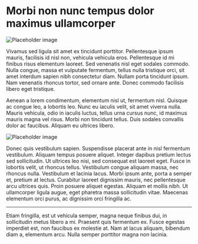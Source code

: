# Morbi non nunc tempus dolor maximus ullamcorper

![Placeholder image](http://lorempixel.com/1000/420/sports/1)

Vivamus sed ligula sit amet ex tincidunt porttitor. Pellentesque ipsum mauris, facilisis id nisl non, vehicula vehicula eros. Pellentesque id mi finibus risus elementum laoreet. Sed venenatis nisl eget sodales commodo. Nulla congue, massa et vulputate fermentum, tellus nulla tristique orci, sit amet interdum sapien nibh consectetur diam. Nullam porta tincidunt ipsum. Nam venenatis rhoncus tortor, sed ornare ante. Donec commodo facilisis libero eget tristique.

Aenean a lorem condimentum, elementum nisl ut, fermentum nisl. Quisque ac congue leo, a lobortis leo. Nunc eu iaculis velit, sit amet viverra nulla. Mauris vehicula, odio in iaculis luctus, tellus urna cursus nunc, id maximus mauris magna vel risus. Morbi non tincidunt tellus. Duis sodales convallis dolor ac faucibus. Aliquam eu ultrices libero.

![Placeholder image](http://lorempixel.com/800/420/food/3)

Donec quis vestibulum sapien. Suspendisse placerat ante in nisl fermentum vestibulum. Aliquam tempus posuere aliquet. Integer dapibus pretium lectus sed sollicitudin. Ut ultrices leo nisi, sed consequat est laoreet eget. Fusce in lobortis velit, ut rhoncus tellus. Vestibulum congue aliquam massa, nec rhoncus nulla. Vestibulum et lacinia lacus. Morbi ipsum ante, porta a semper et, pretium at lectus. Curabitur laoreet dignissim mauris, nec pellentesque arcu ultrices quis. Proin posuere aliquet egestas. Aliquam et mollis nibh. Ut ullamcorper ligula augue, eget pharetra massa sollicitudin vitae. Maecenas elementum orci purus, ac dignissim orci fringilla ac.

---

Etiam fringilla, est ut vehicula semper, magna neque finibus dui, in sollicitudin metus libero a mi. Praesent quis fermentum ex. Fusce egestas imperdiet est, non faucibus ex molestie at. Nam at lacus aliquam, bibendum diam a, elementum arcu. Nulla semper porttitor magna non lacinia.
